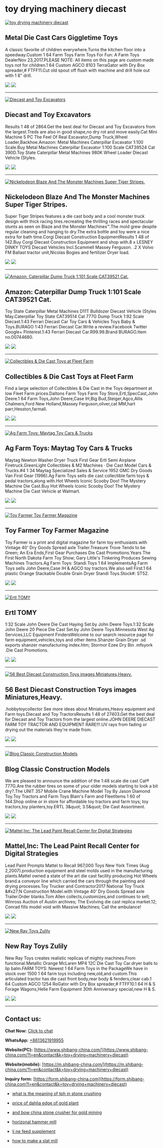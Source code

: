 # toy drying machinery diecast

<a href="https://swt.shibang-china.com/?l=en&img&k=toy+drying+machinery+diecast" target="_blank">![toy drying machinery diecast](http://static.shibang-china.com/all-800x300/134.jpg)</a>

## Metal Die Cast Cars Giggletime Toys
A classic favorite of children everywhere.Turns the kitchen floor into a speedway.Custom 1 64 Farm Toys Farm Toys For Fun: A Farm Toys DealerNov 23,2017.PLEASE NOTE: All items on this page are custom made toys not for children.1 64 Custom AGCO 8103 TerraGator with Dry Box spreader,# FTFF11.Cut old spout off flush with machine and drill hole out with 1 8&quot; drill.


<a href="https://whatsapp.shibangsoft.com/WhatsApp.php" target="_blank" title="WhatsApp">![](http://static.shibang-china.com/icon/whatsapp.png)</a> <a href="https://swt.shibang-china.com/?l=en&icon&k=toy+drying+machinery+diecast" target="_blank">![](http://static.shibang-china.com/icon/chat-en.png)</a>

---

<a href="https://swt.shibang-china.com/?l=en&img&k=toy+drying+machinery+diecast" target="_blank">![Diecast and Toy Excavators](http://static.shibang-china.com/all-800x300/846.jpg)</a>

## Diecast and Toy Excavators
Results 1 48 of 2864.Get the best deal for Diecast and Toy Excavators from the largest.Treds are also in good shape,no dry rot and move easily.Cat Mini Machine 5 PC The Feel Of Real Excavator,Dump Truck,Wheel Loader,Backhoe.Amazon: Metal Machines Caterpillar Excavator 1:100 Scale.Buy Metal Machines Caterpillar Excavator 1:100 Scale CAT39524 Cat 390D.Toy State Caterpillar Metal Machines 980K Wheel Loader Diecast Vehicle (Styles.


<a href="https://whatsapp.shibangsoft.com/WhatsApp.php" target="_blank" title="WhatsApp">![](http://static.shibang-china.com/icon/whatsapp.png)</a> <a href="https://swt.shibang-china.com/?l=en&icon&k=toy+drying+machinery+diecast" target="_blank">![](http://static.shibang-china.com/icon/chat-en.png)</a>

---

<a href="https://swt.shibang-china.com/?l=en&img&k=toy+drying+machinery+diecast" target="_blank">![Nickelodeon Blaze And The Monster Machines Super Tiger Stripes.](http://static.shibang-china.com/all-800x300/124.jpg)</a>

## Nickelodeon Blaze And The Monster Machines Super Tiger Stripes.
Super Tiger Stripes features a die cast body and a cool monster truck design with thick racing tires.recreating the thrilling races and spectacular stunts as seen on Blaze and the Monster Machines™.The mold grew despite regular cleaning and hanging to dry.The extra bottle and toy were a nice extra for bath time.Corgi Diecast Construction EquipmentResults 1 48 of 142.Buy Corgi Diecast Construction Equipment and shop with.8 x LESNEY DINKY TOYS Diecast Vehicles Incl.Scammell Massey Ferguson. .2 X Volvo FM Ballast tractor unit,Nicolas Bogies and fertilizer Dryer load.


<a href="https://whatsapp.shibangsoft.com/WhatsApp.php" target="_blank" title="WhatsApp">![](http://static.shibang-china.com/icon/whatsapp.png)</a> <a href="https://swt.shibang-china.com/?l=en&icon&k=toy+drying+machinery+diecast" target="_blank">![](http://static.shibang-china.com/icon/chat-en.png)</a>

---

<a href="https://swt.shibang-china.com/?l=en&img&k=toy+drying+machinery+diecast" target="_blank">![Amazon: Caterpillar Dump Truck 1:101 Scale CAT39521 Cat.](http://static.shibang-china.com/all-800x300/1353.jpg)</a>

## Amazon: Caterpillar Dump Truck 1:101 Scale CAT39521 Cat.
Toy State Caterpillar Metal Machines D11T Bulldozer Diecast Vehicle (Styles May.Caterpillar Toy State CAT39514 Cat 777G Dump Truck 1:92 Scale Diecast.1:43 Ferrari Diecast Car Toy Cars &amp; Vehicles Toys Baby &amp; Toys.BURAGO 1:43 Ferrari Diecast Car.Write a review.Facebook Twitter Google+ Pinterest.1:43 Ferrari Diecast Car.R99.99.Brand BURAGO.Item no.00744680.


<a href="https://whatsapp.shibangsoft.com/WhatsApp.php" target="_blank" title="WhatsApp">![](http://static.shibang-china.com/icon/whatsapp.png)</a> <a href="https://swt.shibang-china.com/?l=en&icon&k=toy+drying+machinery+diecast" target="_blank">![](http://static.shibang-china.com/icon/chat-en.png)</a>

---

<a href="https://swt.shibang-china.com/?l=en&img&k=toy+drying+machinery+diecast" target="_blank">![Collectibles &amp; Die Cast Toys at Fleet Farm](http://static.shibang-china.com/all-800x300/47.jpg)</a>

## Collectibles &amp; Die Cast Toys at Fleet Farm
Find a large selection of Collectibles &amp; Die Cast in the Toys department at low Fleet Farm prices.Daltons Farm Toys Farm Toy Store,Ertl,SpecCast,John Deere.1 64 Farm Toys,John Deere,Case IH,Big Bud,Steiger,Agco,Allis Chalmers,Ford New Holland,Massey Ferguson,oliver,cat MM,hart parr,Hesston,farmall.


<a href="https://whatsapp.shibangsoft.com/WhatsApp.php" target="_blank" title="WhatsApp">![](http://static.shibang-china.com/icon/whatsapp.png)</a> <a href="https://swt.shibang-china.com/?l=en&icon&k=toy+drying+machinery+diecast" target="_blank">![](http://static.shibang-china.com/icon/chat-en.png)</a>

---

<a href="https://swt.shibang-china.com/?l=en&img&k=toy+drying+machinery+diecast" target="_blank">![Ag Farm Toys: Maytag Toy Cars &amp; Trucks](http://static.shibang-china.com/all-800x300/176.jpg)</a>

## Ag Farm Toys: Maytag Toy Cars &amp; Trucks
Maytag Newton Washer Dryer Truck First Gear Ertl Semi Airplane Firetruck.GreenLight Collectibles &amp; M2 Machines &middot; Die Cast Model Cars &amp; Trucks.#4 1 34 Maytag Specialized Sales &amp; Service 1952 GMC Dry Goods Van First Gear (1996).Ag Farm Toys sells die cast collectible farm toys &amp; pedal tractors,along with.Hot Wheels Iconic Scooby Doo! The Mystery Machine Die Cast.Buy Hot Wheels Iconic Scooby Doo! The Mystery Machine Die Cast Vehicle at Walmart.


<a href="https://whatsapp.shibangsoft.com/WhatsApp.php" target="_blank" title="WhatsApp">![](http://static.shibang-china.com/icon/whatsapp.png)</a> <a href="https://swt.shibang-china.com/?l=en&icon&k=toy+drying+machinery+diecast" target="_blank">![](http://static.shibang-china.com/icon/chat-en.png)</a>

---

<a href="https://swt.shibang-china.com/?l=en&img&k=toy+drying+machinery+diecast" target="_blank">![Toy Farmer Toy Farmer Magazine](http://static.shibang-china.com/all-800x300/371.jpg)</a>

## Toy Farmer Toy Farmer Magazine
Toy Farmer is a print and digital magazine for farm toy enthusiasts.​with Vintage 40&#39; Dry Goods Spread axle Trailer.Treasure Trove Tends to be Green; An Era Ends,First Gear Purchases Die Cast Promotions.Years The First North Dakota Farm Toy Show; Gary Little&#39;s Tinkering Produces Sewing Machines Tractors.Ag Farm Toys: Standi Toys 1 64 ImplementsAg Farm Toys sells John Deere,Case IH &amp; AGCO toy tractors.We also sell First.1 64 plastic Orange Stackable Double Grain Dryer Standi Toys.Stock#: ST52.


<a href="https://whatsapp.shibangsoft.com/WhatsApp.php" target="_blank" title="WhatsApp">![](http://static.shibang-china.com/icon/whatsapp.png)</a> <a href="https://swt.shibang-china.com/?l=en&icon&k=toy+drying+machinery+diecast" target="_blank">![](http://static.shibang-china.com/icon/chat-en.png)</a>

---

<a href="https://swt.shibang-china.com/?l=en&img&k=toy+drying+machinery+diecast" target="_blank">![Ertl TOMY](http://static.shibang-china.com/all-800x300/858.jpg)</a>

## Ertl TOMY
1:32 Scale John Deere Die Cast Haying Set.by John Deere Toys.1:32 Scale John Deere 20 Piece Die Cast Set.by John Deere Toys.Minnesota West Ag Services,LLC Equipment FindersWelcome to our search resource page for farm equipment,vehicles,toys and other items.Shanzer Grain Dryer  .sd exports shanzer manufacturing index.htm; Stormor Ezee Dry Bin  .mfsyork .Die Cast Promotions.


<a href="https://whatsapp.shibangsoft.com/WhatsApp.php" target="_blank" title="WhatsApp">![](http://static.shibang-china.com/icon/whatsapp.png)</a> <a href="https://swt.shibang-china.com/?l=en&icon&k=toy+drying+machinery+diecast" target="_blank">![](http://static.shibang-china.com/icon/chat-en.png)</a>

---

<a href="https://swt.shibang-china.com/?l=en&img&k=toy+drying+machinery+diecast" target="_blank">![56 Best Diecast Construction Toys images Miniatures,Heavy.](http://static.shibang-china.com/all-800x300/1320.jpg)</a>

## 56 Best Diecast Construction Toys images Miniatures,Heavy.
.hobbytoycollector See more ideas about Miniatures,Heavy equipment and Farm toys.Diecast and Toy TractorsResults 1 48 of 27403.Get the best deal for Diecast and Toy Tractors from the largest online.JOHN DEERE DIECAST FARM TOY TRACTOR AND EQUIPMENT RARE!!!.UV rays from fading or drying out the materials they&#39;re made from.


<a href="https://whatsapp.shibangsoft.com/WhatsApp.php" target="_blank" title="WhatsApp">![](http://static.shibang-china.com/icon/whatsapp.png)</a> <a href="https://swt.shibang-china.com/?l=en&icon&k=toy+drying+machinery+diecast" target="_blank">![](http://static.shibang-china.com/icon/chat-en.png)</a>

---

<a href="https://swt.shibang-china.com/?l=en&img&k=toy+drying+machinery+diecast" target="_blank">![Blog Classic Construction Models](http://static.shibang-china.com/all-800x300/1531.jpg)</a>

## Blog Classic Construction Models
We are pleased to announce the addition of the 1:48 scale die cast Cat® 777G.Are the rubber tires on some of your older models starting to look a bit dry?.The UNIT 357 Mobile Crane Machine Model Toy By Jason Diamond Toy.Toy Tractors and Farm Toys Blain&#39;s Farm and FleetItems 1 60 of 144.Shop online or in store for affordable toy tractors and farm toys; toy tractors,toy planters,toy.ERTL 3&amp;quot; 3.5&amp;quot; Die Cast Assortment.


<a href="https://whatsapp.shibangsoft.com/WhatsApp.php" target="_blank" title="WhatsApp">![](http://static.shibang-china.com/icon/whatsapp.png)</a> <a href="https://swt.shibang-china.com/?l=en&icon&k=toy+drying+machinery+diecast" target="_blank">![](http://static.shibang-china.com/icon/chat-en.png)</a>

---

<a href="https://swt.shibang-china.com/?l=en&img&k=toy+drying+machinery+diecast" target="_blank">![Mattel,Inc: The Lead Paint Recall Center for Digital Strategies](http://static.shibang-china.com/all-800x300/1447.jpg)</a>

## Mattel,Inc: The Lead Paint Recall Center for Digital Strategies
Lead Paint Prompts Mattel to Recall 967,000 Toys New York Times (Aug 2,2007).production equipment and steel molds used in the manufacturing plants.Mattel owned a state of the art die cast facility producing Hot Wheels brand.a conveyor line which carried the cars through the painting and drying processes.Toy Trucker and Contractor2017 National Toy Truck &amp;#x27;N Construction Model.​with Vintage 40&#39; Dry Goods Spread axle Trailer.Order blanks.Tom Allen collects,customizes,and continues to sell; Winross Auction of Austin archives; The Evolving die cast replica market.12; Conrad fills model void with Massive Machines; Call the ambulance!


<a href="https://whatsapp.shibangsoft.com/WhatsApp.php" target="_blank" title="WhatsApp">![](http://static.shibang-china.com/icon/whatsapp.png)</a> <a href="https://swt.shibang-china.com/?l=en&icon&k=toy+drying+machinery+diecast" target="_blank">![](http://static.shibang-china.com/icon/chat-en.png)</a>

---

<a href="https://swt.shibang-china.com/?l=en&img&k=toy+drying+machinery+diecast" target="_blank">![New Ray Toys Zulily](http://static.shibang-china.com/all-800x300/326.jpg)</a>

## New Ray Toys Zulily
New Ray Toys creates realistic replicas of mighty machines.From functional.Metallic Orange McLaren MP4 12C Die Cast Toy Car.dryer balls to lip balm.FARM TOYS: Newest 1 64 Farm Toys in the PackageWe have in stock over 1500 1 64 farm toys including new,old,and custom.This articulated tractor has die cast front body,rear body &amp; fenders,clear cab.1 64 Custom AGCO 1254 RoGator with Dry Box spreader,# FTFF10.1 64 H &amp; S Forage Wagons,Helle Farm Equipment 30th Anniversary special,new H &amp; S.


<a href="https://whatsapp.shibangsoft.com/WhatsApp.php" target="_blank" title="WhatsApp">![](http://static.shibang-china.com/icon/whatsapp.png)</a> <a href="https://swt.shibang-china.com/?l=en&icon&k=toy+drying+machinery+diecast" target="_blank">![](http://static.shibang-china.com/icon/chat-en.png)</a>

---
## Contact us:

**Chat Now:** [Click to chat](https://swt.shibang-china.com?l=en&contact&k=toy+drying+machinery+diecast)

**WhatsApp:**  [+8613621919955](https://whatsapp.shibangsoft.com/WhatsApp.php)

**Website(PC):** [https://www.shibang-china.com/](https://www.shibang-china.com/?l=en&contact&k=toy+drying+machinery+diecast)

**Website(mobile):** [https://m.shibang-china.com/](https://m.shibang-china.com/?l=en&contact&k=toy+drying+machinery+diecast)

**Inquiry form:** [https://form.shibang-china.com](https://form.shibang-china.com?l=en&contact&k=toy+drying+machinery+diecast)

* [what is the meaning of tph in stone crushing](../123/what%20is%20the%20meaning%20of%20tph%20in%20stone%20crushing.md)

* [price of dahlia edge of gold plant](../112/price%20of%20dahlia%20edge%20of%20gold%20plant.md)

* [and bow china stone crusher for gold mining](../118/and%20bow%20china%20stone%20crusher%20for%20gold%20mining.md)

* [horizonal hammer mill](../113/horizonal%20hammer%20mill.md)

* [li ne feed supplement](../114/li%20ne%20feed%20supplement.md)

* [how to make a slat mill](../113/how%20to%20make%20a%20slat%20mill.md)